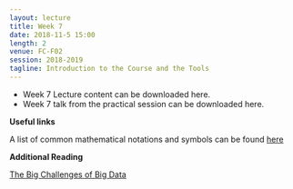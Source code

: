 ```yaml
---
layout: lecture
title: Week 7
date: 2018-11-5 15:00
length: 2
venue: FC-F02
session: 2018-2019
tagline: Introduction to the Course and the Tools
---
```


* Week 7 Lecture content can be downloaded here.
* Week 7 talk from the practical session can be downloaded here.


**Useful links**

A list of common mathematical notations and symbols can be found [here](https://en.wikipedia.org/wiki/List_of_mathematical_symbols)

**Additional Reading**

[The Big Challenges of Big Data](http://opendsi.cc/bioinformatics/assets/Big_Data_Biology.pdf)
